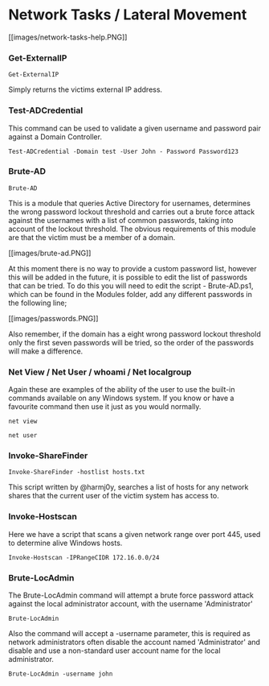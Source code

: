 # Network Tasks / Lateral Movement

[[images/network-tasks-help.PNG]]

### Get-ExternalIP

`Get-ExternalIP`

Simply returns the victims external IP address.

### Test-ADCredential

This command can be used to validate a given username and password pair against a Domain Controller.

`Test-ADCredential -Domain test -User John - Password Password123`

### Brute-AD

`Brute-AD`

This is a module that queries Active Directory for usernames, determines the wrong password lockout threshold and carries out a brute force attack against the usernames with a list of common passwords, taking into account of the lockout threshold. The obvious requirements of this module are that the victim must be a member of a domain.

[[images/brute-ad.PNG]]

 At this moment there is no way to provide a custom password list, however this will be added in the future, it is possible to edit the list of passwords that can be tried.
To do this you will need to edit the script - Brute-AD.ps1, which can be found in the Modules folder, add any different passwords in the following line;

[[images/passwords.PNG]]

Also remember, if the domain has a eight wrong password lockout threshold only the first seven passwords will be tried, so the order of the passwords will make a difference.

### Net View / Net User / whoami / Net localgroup

Again these are examples of the ability of the user to use the built-in commands available on any Windows system.
If you know or have a favourite command then use it just as you would normally.

`net view`

`net user`

### Invoke-ShareFinder

`Invoke-ShareFinder -hostlist hosts.txt`

This script written by @harmj0y, searches a list of hosts for any network shares that the current user of the victim system has access to.

### Invoke-Hostscan

Here we have a script that scans a given network range over port 445, used to determine alive Windows hosts.

`Invoke-Hostscan -IPRangeCIDR 172.16.0.0/24`

### Brute-LocAdmin

The Brute-LocAdmin command will attempt a brute force password attack against the local administrator account, with the username 'Administrator'

`Brute-LocAdmin`

Also the command will accept a -username parameter, this is required as network administrators often disable the account named 'Administrator' and disable and use a non-standard user account name for the local administrator.

`Brute-LocAdmin -username john`

### 